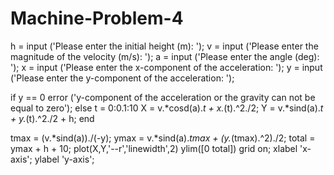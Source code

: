 # Machine-Problem-4

h = input ('Please enter the initial height (m): ');
v = input ('Please enter the magnitude of the velocity (m/s): ');
a = input ('Please enter the angle (deg): ');
x = input ('Please enter the x-component of the acceleration: ');
y = input ('Please enter the y-component of the acceleration: ');

    
if y == 0
    error ('y-component of the acceleration or the gravity can not be equal to zero');
else
    t = 0:0.1:10
    X = v.*cosd(a).*t + x.*(t).^2./2;
    Y = v.*sind(a).*t + y.*(t).^2./2 + h;
end

tmax = (v.*sind(a))./(-y);
ymax = v.*sind(a).*tmax + (y.*(tmax).^2)./2;
total = ymax + h + 10;
plot(X,Y,'--r','linewidth',2)
ylim([0 total])
grid on;
xlabel 'x-axis'; ylabel 'y-axis';
